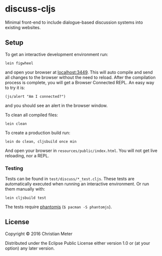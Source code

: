 # discuss-cljs

Minimal front-end to include dialogue-based discussion systems into existing websites.

## Setup

To get an interactive development environment run:

    lein figwheel

and open your browser at [localhost:3449](http://localhost:3449/).
This will auto compile and send all changes to the browser without the
need to reload. After the compilation process is complete, you will
get a Browser Connected REPL. An easy way to try it is:

    (js/alert "Am I connected?")

and you should see an alert in the browser window.

To clean all compiled files:

    lein clean

To create a production build run:

    lein do clean, cljsbuild once min

And open your browser in `resources/public/index.html`. You will not
get live reloading, nor a REPL.

### Testing

Tests can be found in `test/discuss/*_test.cljs`. These tests are automatically executed
when running an interactive environment. Or run them manually with:

    lein cljsbuild test

The tests require [phantomjs](http://phantomjs.org/) (`$ pacman -S phantomjs`).

## License

Copyright © 2016 Christian Meter

Distributed under the Eclipse Public License either version 1.0 or (at your option) any later version.
